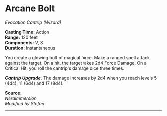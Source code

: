 # Arcane Bolt
*Evocation Cantrip (Wizard)*

**Casting Time:** Action  
**Range:** 120 feet  
**Components:** V, S  
**Duration:** Instantaneous  

You create a glowing bolt of magical force. Make a ranged spell attack against the target. On a hit, the target takes 2d4 Force Damage. On a Critical Hit, you roll the cantrip's damage dice three times.

***Cantrip Upgrade.*** The damage increases by 2d4 when you reach levels 5 (4d4), 11 (6d4) and 17 (8d4).

**Source:**  
*Nerdimmersion*  
*Modified by Stefan*  


---